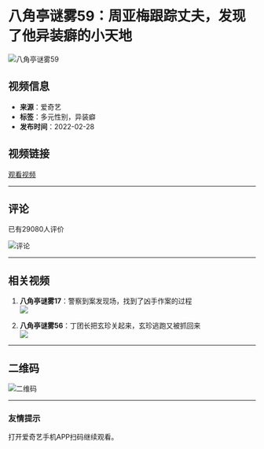 # 八角亭谜雾59：周亚梅跟踪丈夫，发现了他异装癖的小天地

![八角亭谜雾59](//pic8.iqiyipic.com/image/20220228/13/4f/v_166206268_m_601.jpg)

## 视频信息

- **来源**：爱奇艺
- **标签**：多元性别，异装癖
- **发布时间**：2022-02-28

## 视频链接

[观看视频](http://www.iqiyi.com/v_qqqybla720.html)

---

## 评论

已有29080人评价

![评论](//pic0.iqiyipic.com/lequ/20220225/9155551472ca46d4a3933bb12a616920.png)

---

## 相关视频

1. **八角亭谜雾17**：警察到案发现场，找到了凶手作案的过程  
   ![](https://pic0.iqiyipic.com/image/20220227/d4/c1/v_166193117_m_601_160_90.jpg)

2. **八角亭谜雾56**：丁团长把玄珍关起来，玄珍逃跑又被抓回来  
   ![](https://pic7.iqiyipic.com/image/20220228/12/f7/v_166206256_m_601_160_90.jpg)

---

## 二维码

![二维码](//qrcode.iqiyipic.com/qrcoder/?data=http%3A%2F%2Fiqiyi.cn%2Fe2Gwti8-67&width=112&salt=ea43ae6642faee4326df3c03e99b6457&app_id=02e0d03f&property=0)

--- 

### 友情提示

打开爱奇艺手机APP扫码继续观看。
<!-- tcd_original_link https://m.iqiyi.com/v_qqqybla720.html -->
